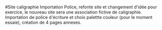 #Site caligraphie
Importation Police, refonte site et changement d'idée pour exercice,
le nouveau site sera une association fictive de caligraphie.
Importation de police d'écriture et choix palettte couleur (pour le moment essaie),
création de 4 pages annexes.